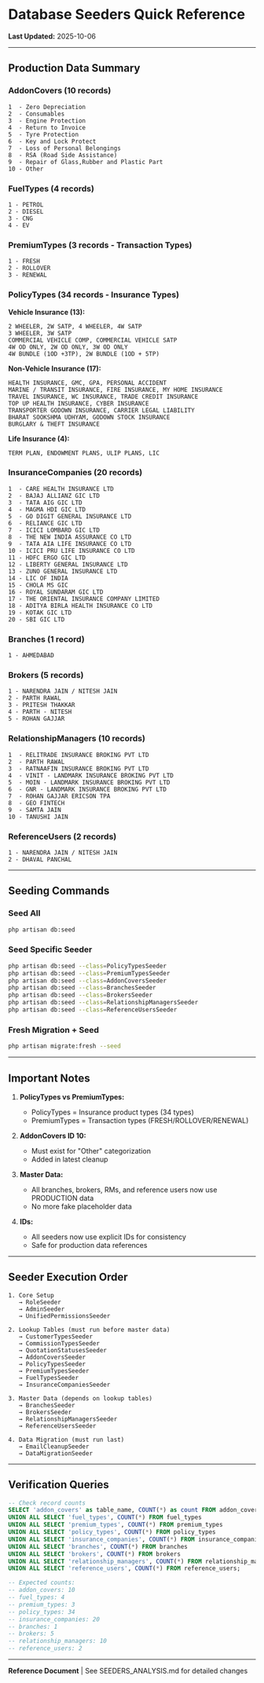 # Database Seeders Quick Reference

**Last Updated:** 2025-10-06

---

## Production Data Summary

### AddonCovers (10 records)
```
1  - Zero Depreciation
2  - Consumables
3  - Engine Protection
4  - Return to Invoice
5  - Tyre Protection
6  - Key and Lock Protect
7  - Loss of Personal Belongings
8  - RSA (Road Side Assistance)
9  - Repair of Glass,Rubber and Plastic Part
10 - Other
```

### FuelTypes (4 records)
```
1 - PETROL
2 - DIESEL
3 - CNG
4 - EV
```

### PremiumTypes (3 records - Transaction Types)
```
1 - FRESH
2 - ROLLOVER
3 - RENEWAL
```

### PolicyTypes (34 records - Insurance Types)

**Vehicle Insurance (13):**
```
2 WHEELER, 2W SATP, 4 WHEELER, 4W SATP
3 WHEELER, 3W SATP
COMMERCIAL VEHICLE COMP, COMMERCIAL VEHICLE SATP
4W OD ONLY, 2W OD ONLY, 3W OD ONLY
4W BUNDLE (1OD +3TP), 2W BUNDLE (1OD + 5TP)
```

**Non-Vehicle Insurance (17):**
```
HEALTH INSURANCE, GMC, GPA, PERSONAL ACCIDENT
MARINE / TRANSIT INSURANCE, FIRE INSURANCE, MY HOME INSURANCE
TRAVEL INSURANCE, WC INSURANCE, TRADE CREDIT INSURANCE
TOP UP HEALTH INSURANCE, CYBER INSURANCE
TRANSPORTER GODOWN INSURANCE, CARRIER LEGAL LIABILITY
BHARAT SOOKSHMA UDHYAM, GODOWN STOCK INSURANCE
BURGLARY & THEFT INSURANCE
```

**Life Insurance (4):**
```
TERM PLAN, ENDOWMENT PLANS, ULIP PLANS, LIC
```

### InsuranceCompanies (20 records)
```
1  - CARE HEALTH INSURANCE LTD
2  - BAJAJ ALLIANZ GIC LTD
3  - TATA AIG GIC LTD
4  - MAGMA HDI GIC LTD
5  - GO DIGIT GENERAL INSURANCE LTD
6  - RELIANCE GIC LTD
7  - ICICI LOMBARD GIC LTD
8  - THE NEW INDIA ASSURANCE CO LTD
9  - TATA AIA LIFE INSURANCE CO LTD
10 - ICICI PRU LIFE INSURANCE CO LTD
11 - HDFC ERGO GIC LTD
12 - LIBERTY GENERAL INSURANCE LTD
13 - ZUNO GENERAL INSURANCE LTD
14 - LIC OF INDIA
15 - CHOLA MS GIC
16 - ROYAL SUNDARAM GIC LTD
17 - THE ORIENTAL INSURANCE COMPANY LIMITED
18 - ADITYA BIRLA HEALTH INSURANCE CO LTD
19 - KOTAK GIC LTD
20 - SBI GIC LTD
```

### Branches (1 record)
```
1 - AHMEDABAD
```

### Brokers (5 records)
```
1 - NARENDRA JAIN / NITESH JAIN
2 - PARTH RAWAL
3 - PRITESH THAKKAR
4 - PARTH - NITESH
5 - ROHAN GAJJAR
```

### RelationshipManagers (10 records)
```
1  - RELITRADE INSURANCE BROKING PVT LTD
2  - PARTH RAWAL
3  - RATNAAFIN INSURANCE BROKING PVT LTD
4  - VINIT - LANDMARK INSURANCE BROKING PVT LTD
5  - MOIN - LANDMARK INSURANCE BROKING PVT LTD
6  - GNR - LANDMARK INSURANCE BROKING PVT LTD
7  - ROHAN GAJJAR ERICSON TPA
8  - GEO FINTECH
9  - SAMTA JAIN
10 - TANUSHI JAIN
```

### ReferenceUsers (2 records)
```
1 - NARENDRA JAIN / NITESH JAIN
2 - DHAVAL PANCHAL
```

---

## Seeding Commands

### Seed All
```bash
php artisan db:seed
```

### Seed Specific Seeder
```bash
php artisan db:seed --class=PolicyTypesSeeder
php artisan db:seed --class=PremiumTypesSeeder
php artisan db:seed --class=AddonCoversSeeder
php artisan db:seed --class=BranchesSeeder
php artisan db:seed --class=BrokersSeeder
php artisan db:seed --class=RelationshipManagersSeeder
php artisan db:seed --class=ReferenceUsersSeeder
```

### Fresh Migration + Seed
```bash
php artisan migrate:fresh --seed
```

---

## Important Notes

1. **PolicyTypes vs PremiumTypes:**
   - PolicyTypes = Insurance product types (34 types)
   - PremiumTypes = Transaction types (FRESH/ROLLOVER/RENEWAL)

2. **AddonCovers ID 10:**
   - Must exist for "Other" categorization
   - Added in latest cleanup

3. **Master Data:**
   - All branches, brokers, RMs, and reference users now use PRODUCTION data
   - No more fake placeholder data

4. **IDs:**
   - All seeders now use explicit IDs for consistency
   - Safe for production data references

---

## Seeder Execution Order

```
1. Core Setup
   → RoleSeeder
   → AdminSeeder
   → UnifiedPermissionsSeeder

2. Lookup Tables (must run before master data)
   → CustomerTypesSeeder
   → CommissionTypesSeeder
   → QuotationStatusesSeeder
   → AddonCoversSeeder
   → PolicyTypesSeeder
   → PremiumTypesSeeder
   → FuelTypesSeeder
   → InsuranceCompaniesSeeder

3. Master Data (depends on lookup tables)
   → BranchesSeeder
   → BrokersSeeder
   → RelationshipManagersSeeder
   → ReferenceUsersSeeder

4. Data Migration (must run last)
   → EmailCleanupSeeder
   → DataMigrationSeeder
```

---

## Verification Queries

```sql
-- Check record counts
SELECT 'addon_covers' as table_name, COUNT(*) as count FROM addon_covers
UNION ALL SELECT 'fuel_types', COUNT(*) FROM fuel_types
UNION ALL SELECT 'premium_types', COUNT(*) FROM premium_types
UNION ALL SELECT 'policy_types', COUNT(*) FROM policy_types
UNION ALL SELECT 'insurance_companies', COUNT(*) FROM insurance_companies
UNION ALL SELECT 'branches', COUNT(*) FROM branches
UNION ALL SELECT 'brokers', COUNT(*) FROM brokers
UNION ALL SELECT 'relationship_managers', COUNT(*) FROM relationship_managers
UNION ALL SELECT 'reference_users', COUNT(*) FROM reference_users;

-- Expected counts:
-- addon_covers: 10
-- fuel_types: 4
-- premium_types: 3
-- policy_types: 34
-- insurance_companies: 20
-- branches: 1
-- brokers: 5
-- relationship_managers: 10
-- reference_users: 2
```

---

**Reference Document** | See SEEDERS_ANALYSIS.md for detailed changes
